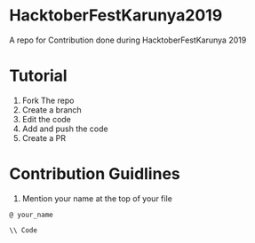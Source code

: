 # HacktoberFestKarunya2019
A repo for Contribution done during HacktoberFestKarunya 2019
##
# Tutorial 
1. Fork  The repo
2. Create a branch
3. Edit the code
4. Add and push the code
5. Create a PR

# Contribution Guidlines

1. Mention your name at the top of your file 
```
@ your_name

\\ Code

```



